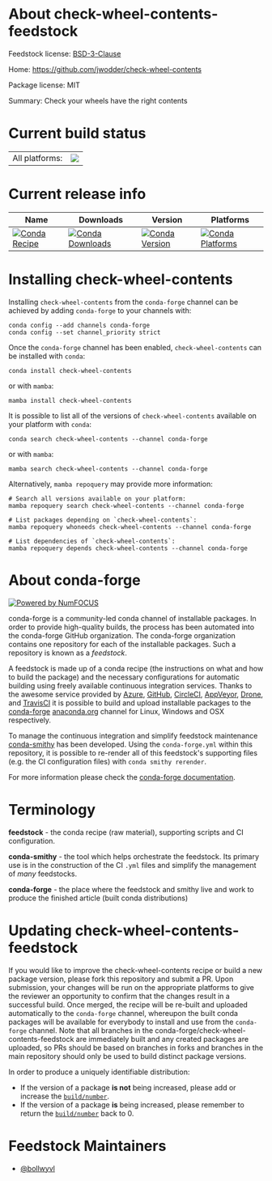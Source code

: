 About check-wheel-contents-feedstock
====================================

Feedstock license: [BSD-3-Clause](https://github.com/conda-forge/check-wheel-contents-feedstock/blob/main/LICENSE.txt)

Home: https://github.com/jwodder/check-wheel-contents

Package license: MIT

Summary: Check your wheels have the right contents

Current build status
====================


<table><tr><td>All platforms:</td>
    <td>
      <a href="https://dev.azure.com/conda-forge/feedstock-builds/_build/latest?definitionId=20376&branchName=main">
        <img src="https://dev.azure.com/conda-forge/feedstock-builds/_apis/build/status/check-wheel-contents-feedstock?branchName=main">
      </a>
    </td>
  </tr>
</table>

Current release info
====================

| Name | Downloads | Version | Platforms |
| --- | --- | --- | --- |
| [![Conda Recipe](https://img.shields.io/badge/recipe-check--wheel--contents-green.svg)](https://anaconda.org/conda-forge/check-wheel-contents) | [![Conda Downloads](https://img.shields.io/conda/dn/conda-forge/check-wheel-contents.svg)](https://anaconda.org/conda-forge/check-wheel-contents) | [![Conda Version](https://img.shields.io/conda/vn/conda-forge/check-wheel-contents.svg)](https://anaconda.org/conda-forge/check-wheel-contents) | [![Conda Platforms](https://img.shields.io/conda/pn/conda-forge/check-wheel-contents.svg)](https://anaconda.org/conda-forge/check-wheel-contents) |

Installing check-wheel-contents
===============================

Installing `check-wheel-contents` from the `conda-forge` channel can be achieved by adding `conda-forge` to your channels with:

```
conda config --add channels conda-forge
conda config --set channel_priority strict
```

Once the `conda-forge` channel has been enabled, `check-wheel-contents` can be installed with `conda`:

```
conda install check-wheel-contents
```

or with `mamba`:

```
mamba install check-wheel-contents
```

It is possible to list all of the versions of `check-wheel-contents` available on your platform with `conda`:

```
conda search check-wheel-contents --channel conda-forge
```

or with `mamba`:

```
mamba search check-wheel-contents --channel conda-forge
```

Alternatively, `mamba repoquery` may provide more information:

```
# Search all versions available on your platform:
mamba repoquery search check-wheel-contents --channel conda-forge

# List packages depending on `check-wheel-contents`:
mamba repoquery whoneeds check-wheel-contents --channel conda-forge

# List dependencies of `check-wheel-contents`:
mamba repoquery depends check-wheel-contents --channel conda-forge
```


About conda-forge
=================

[![Powered by
NumFOCUS](https://img.shields.io/badge/powered%20by-NumFOCUS-orange.svg?style=flat&colorA=E1523D&colorB=007D8A)](https://numfocus.org)

conda-forge is a community-led conda channel of installable packages.
In order to provide high-quality builds, the process has been automated into the
conda-forge GitHub organization. The conda-forge organization contains one repository
for each of the installable packages. Such a repository is known as a *feedstock*.

A feedstock is made up of a conda recipe (the instructions on what and how to build
the package) and the necessary configurations for automatic building using freely
available continuous integration services. Thanks to the awesome service provided by
[Azure](https://azure.microsoft.com/en-us/services/devops/), [GitHub](https://github.com/),
[CircleCI](https://circleci.com/), [AppVeyor](https://www.appveyor.com/),
[Drone](https://cloud.drone.io/welcome), and [TravisCI](https://travis-ci.com/)
it is possible to build and upload installable packages to the
[conda-forge](https://anaconda.org/conda-forge) [anaconda.org](https://anaconda.org/)
channel for Linux, Windows and OSX respectively.

To manage the continuous integration and simplify feedstock maintenance
[conda-smithy](https://github.com/conda-forge/conda-smithy) has been developed.
Using the ``conda-forge.yml`` within this repository, it is possible to re-render all of
this feedstock's supporting files (e.g. the CI configuration files) with ``conda smithy rerender``.

For more information please check the [conda-forge documentation](https://conda-forge.org/docs/).

Terminology
===========

**feedstock** - the conda recipe (raw material), supporting scripts and CI configuration.

**conda-smithy** - the tool which helps orchestrate the feedstock.
                   Its primary use is in the construction of the CI ``.yml`` files
                   and simplify the management of *many* feedstocks.

**conda-forge** - the place where the feedstock and smithy live and work to
                  produce the finished article (built conda distributions)


Updating check-wheel-contents-feedstock
=======================================

If you would like to improve the check-wheel-contents recipe or build a new
package version, please fork this repository and submit a PR. Upon submission,
your changes will be run on the appropriate platforms to give the reviewer an
opportunity to confirm that the changes result in a successful build. Once
merged, the recipe will be re-built and uploaded automatically to the
`conda-forge` channel, whereupon the built conda packages will be available for
everybody to install and use from the `conda-forge` channel.
Note that all branches in the conda-forge/check-wheel-contents-feedstock are
immediately built and any created packages are uploaded, so PRs should be based
on branches in forks and branches in the main repository should only be used to
build distinct package versions.

In order to produce a uniquely identifiable distribution:
 * If the version of a package **is not** being increased, please add or increase
   the [``build/number``](https://docs.conda.io/projects/conda-build/en/latest/resources/define-metadata.html#build-number-and-string).
 * If the version of a package **is** being increased, please remember to return
   the [``build/number``](https://docs.conda.io/projects/conda-build/en/latest/resources/define-metadata.html#build-number-and-string)
   back to 0.

Feedstock Maintainers
=====================

* [@bollwyvl](https://github.com/bollwyvl/)

